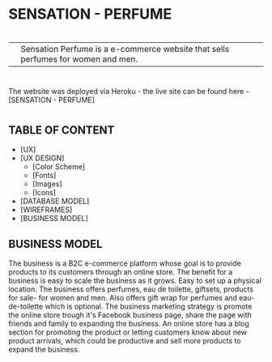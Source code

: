 # SENSATION - PERFUME 
#
|    |    |
|----|----|
|          | Sensation Perfume is a e-commerce website that sells perfumes for women and men.|
#
The website was deployed via Heroku - the live site can be found here - 
[SENSATION - PERFUME]
#
## TABLE OF CONTENT
* [UX]
* [UX DESIGN] 
   * [Color Scheme]
   * [Fonts]
   * [Images]
   * [Icons] 
* [DATABASE MODEL]  
* [WIREFRAMES]
* [BUSINESS MODEL] 
## BUSINESS MODEL 
The business is a B2C e-commerce platform whose goal is to provide products to its customers through an online store. The benefit for a business is easy to scale the business as it grows. Easy to set up a physical location. The business offers perfumes, eau de toilette, giftsets, products for sale- for women and men. Also offers gift wrap for perfumes and eau-de-toilette which is optional. The business marketing strategy is promote the online store trough it's Facebook business page, share the page with friends and family to expanding the business. An online store has a blog section for promoting the product or letting customers know about new product arrivals, which could be productive and sell more products to expand the business. 